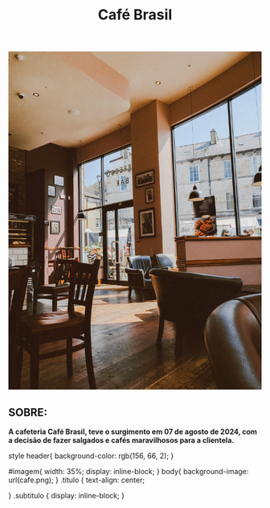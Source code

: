 <!DOCTYPE html>
<html lang="pt-br">
<head>
    <meta charset="UTF-8">
    <meta name="viewport" content="width=device-width, initial-scale=1.0">
    <link rel="stylesheet" href="style.css">
    <title><strong>Café Brasil</strong></title>
</head>
<header>
    <h1 class="titulo">Café Brasil</h1>
 </header>
<body>
 
  <img id="imagem" src="https://raw.githubusercontent.com/Andremorais123/Caf-Brasil/70b2ff6c3a59c773c22f99beb7e2ccc88900c2bb/img/produto%202.jpg">
  <div class="subtitulo">
  <h2>SOBRE:</h2>
<p><strong>A cafeteria Café Brasil, teve o surgimento em 07 de agosto de 2024, com a decisão de fazer salgados e cafés maravilhosos para a clientela.</strong></p>
  </div>
  

 </body>
</html>

style
header{
    background-color: rgb(156, 66, 2);
}

#imagem{ 
    width: 35%;
    display: inline-block;
}
body{
    background-image: url(cafe.png);
}
.titulo {
    text-align: center;
    
}
.subtitulo {
    display: inline-block;
}
